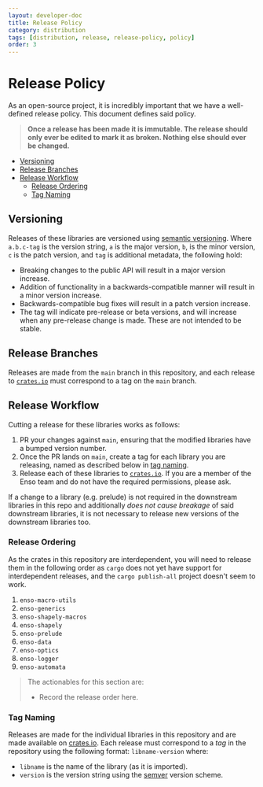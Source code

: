 ```yaml
---
layout: developer-doc
title: Release Policy
category: distribution
tags: [distribution, release, release-policy, policy]
order: 3
---
```


# Release Policy

As an open-source project, it is incredibly important that we have a
well-defined release policy. This document defines said policy.

> **Once a release has been made it is immutable. The release should only ever
> be edited to mark it as broken. Nothing else should ever be changed.**

<!-- MarkdownTOC levels="2,3" autolink="true" -->

- [Versioning](#versioning)
- [Release Branches](#release-branches)
- [Release Workflow](#release-workflow)
  - [Release Ordering](#release-ordering)
  - [Tag Naming](#tag-naming)

<!-- /MarkdownTOC -->

## Versioning

Releases of these libraries are versioned using
[semantic versioning](https://semver.org). Where `a.b.c-tag` is the version
string, `a` is the major version, `b`, is the minor version, `c` is the patch
version, and `tag` is additional metadata, the following hold:

- Breaking changes to the public API will result in a major version increase.
- Addition of functionality in a backwards-compatible manner will result in a
  minor version increase.
- Backwards-compatible bug fixes will result in a patch version increase.
- The tag will indicate pre-release or beta versions, and will increase when any
  pre-release change is made. These are not intended to be stable.

## Release Branches

Releases are made from the `main` branch in this repository, and each release to
[`crates.io`](https://crates.io) must correspond to a tag on the `main` branch.

## Release Workflow

Cutting a release for these libraries works as follows:

1.  PR your changes against `main`, ensuring that the modified libraries have a
    bumped version number.
2.  Once the PR lands on `main`, create a tag for each library you are
    releasing, named as described below in [tag naming](#tag-naming).
3.  Release each of these libraries to [`crates.io`](https://crates.io). If you
    are a member of the Enso team and do not have the required permissions,
    please ask.

If a change to a library (e.g. prelude) is not required in the downstream
libraries in this repo and additionally _does not cause breakage_ of said
downstream libraries, it is not necessary to release new versions of the
downstream libraries too.

### Release Ordering

As the crates in this repository are interdependent, you will need to release
them in the following order as `cargo` does not yet have support for
interdependent releases, and the `cargo publish-all` project doesn't seem to
work.

1.  `enso-macro-utils`
2.  `enso-generics`
3.  `enso-shapely-macros`
4.  `enso-shapely`
5.  `enso-prelude`
6.  `enso-data`
7.  `enso-optics`
8.  `enso-logger`
9.  `enso-automata`

> The actionables for this section are:
>
> - Record the release order here.

### Tag Naming

Releases are made for the individual libraries in this repository and are made
available on [crates.io](https://crates.io). Each release must correspond to a
_tag_ in the repository using the following format: `libname-version` where:

- `libname` is the name of the library (as it is imported).
- `version` is the version string using the [semver](https://semver.org/)
  version scheme.
